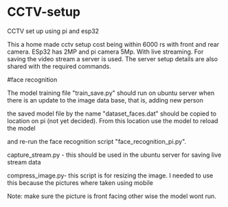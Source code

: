 # CCTV-setup
CCTV set up using pi and esp32

This a home made cctv setup cost being within 6000 rs with front and rear camera. ESp32 has 2MP and pi camera 5Mp. With live streaming. For saving the video stream a server is used. The server setup details are also shared with the required commands.

#face recognition

The model training file "train_save.py" should run on ubuntu server when there is an update to the image data base, that is, adding new person

the saved model file by the name "dataset_faces.dat" should be copied to location on pi (not yet decided). From this location use the model to reload the model

and re-run the face recognition script "face_recognition_pi.py".

capture_stream.py - this should be used in the ubuntu server for saving live stream data

compress_image.py- this script is for resizing the image. I needed to use this because the pictures where taken using mobile

Note: make sure the picture is front facing other wise the model wont run.
